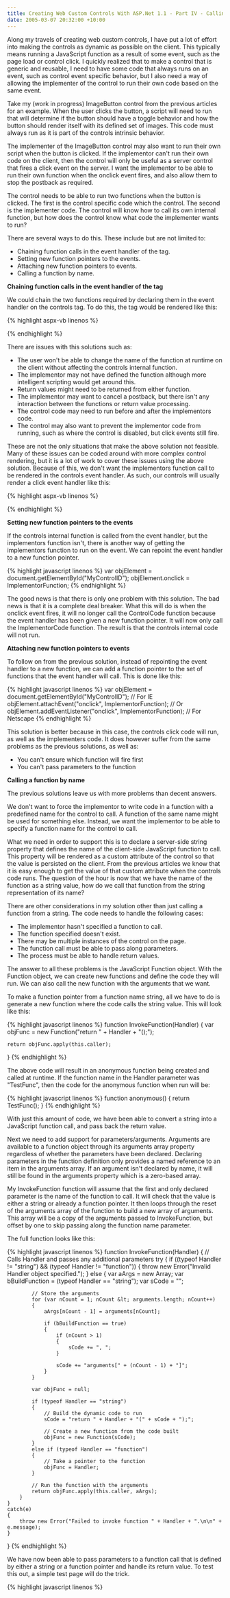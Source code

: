 ```yaml
---
title: Creating Web Custom Controls With ASP.Net 1.1 - Part IV - Calling a JavaScript Function From a String
date: 2005-03-07 20:32:00 +10:00
---
```


Along my travels of creating web custom controls, I have put a lot of effort into making the controls as dynamic as possible on the client. This typically means running a JavaScript function as a result of some event, such as the page load or control click. I quickly realized that to make a control that is generic and reusable, I need to have some code that always runs on an event, such as control event specific behavior, but I also need a way of allowing the implementer of the control to run their own code based on the same event.

Take my (work in progress) ImageButton control from the previous articles for an example. When the user clicks the button, a script will need to run that will determine if the button should have a toggle behavior and how the button should render itself with its defined set of images. This code must always run as it is part of the controls intrinsic behavior.

The implementer of the ImageButton control may also want to run their own script when the button is clicked. If the implementor can't run their own code on the client, then the control will only be useful as a server control that fires a click event on the server. I want the implementor to be able to run their own function when the onclick event fires, and also allow them to stop the postback as required.

The control needs to be able to run two functions when the button is clicked. The first is the control specific code which the control. The second is the implementer code. The control will know how to call its own internal function, but how does the control know what code the implementer wants to run?

There are several ways to do this. These include but are not limited to:

* Chaining function calls in the event handler of the tag.
* Setting new function pointers to the events.
* Attaching new function pointers to events.
* Calling a function by name.

**Chaining function calls in the event handler of the tag**

We could chain the two functions required by declaring them in the event handler on the controls tag. To do this, the tag would be rendered like this:

{% highlight aspx-vb linenos %}
<DIV onclick="ControlCode();ImpelementorCode();"></DIV>
{% endhighlight %}

There are issues with this solutions such as:

* The user won't be able to change the name of the function at runtime on the client without affecting the controls internal function.
* The implementor may not have defined the function although more intelligent scripting would get around this.
* Return values might need to be returned from either function.
* The implementor may want to cancel a postback, but there isn't any interaction between the functions or return value processing.
* The control code may need to run before and after the implementors code.
* The control may also want to prevent the implementor code from running, such as where the control is disabled, but click events still fire.

These are not the only situations that make the above solution not feasible. Many of these issues can be coded around with more complex control rendering, but it is a lot of work to cover these issues using the above solution. Because of this, we don't want the implementors function call to be rendered in the controls event handler. As such, our controls will usually render a click event handler like this:

{% highlight aspx-vb linenos %}
<DIV onclick="return ControlCode();"></DIV>
{% endhighlight %}

**Setting new function pointers to the events**

If the controls internal function is called from the event handler, but the implementors function isn't, there is another way of getting the implementors function to run on the event. We can repoint the event handler to a new function pointer.

{% highlight javascript linenos %}
var objElement = document.getElementById("MyControlID");
objElement.onclick = ImplementorFunction;
{% endhighlight %}

The good news is that there is only one problem with this solution. The bad news is that it is a complete deal breaker. What this will do is when the onclick event fires, it will no longer call the ControlCode function because the event handler has been given a new function pointer. It will now only call the ImplementorCode function. The result is that the controls internal code will not run.

**Attaching new function pointers to events**

To follow on from the previous solution, instead of repointing the event handler to a new function, we can add a function pointer to the set of functions that the event handler will call. This is done like this:

{% highlight javascript linenos %}
var objElement = document.getElementById("MyControlID");
// For IE
objElement.attachEvent("onclick", ImplementorFunction);
// Or
objElement.addEventListener("onclick", ImplementorFunction);
// For Netscape
{% endhighlight %}

This solution is better because in this case, the controls click code will run, as well as the implementers code. It does however suffer from the same problems as the previous solutions, as well as:

* You can't ensure which function will fire first
* You can't pass parameters to the function

**Calling a function by name**

The previous solutions leave us with more problems than decent answers.

We don't want to force the implementor to write code in a function with a predefined name for the control to call. A function of the same name might be used for something else. Instead, we want the implementor to be able to specify a function name for the control to call.

What we need in order to support this is to declare a server-side string property that defines the name of the client-side JavaScript function to call. This property will be rendered as a custom attribute of the control so that the value is persisted on the client. From the previous articles we know that it is easy enough to get the value of that custom attribute when the controls code runs. The question of the hour is now that we have the name of the function as a string value, how do we call that function from the string representation of its name?

There are other considerations in my solution other than just calling a function from a string. The code needs to handle the following cases:

* The implementor hasn't specified a function to call.
* The function specified doesn't exist.
* There may be multiple instances of the control on the page.
* The function call must be able to pass along parameters.
* The process must be able to handle return values.

The answer to all these problems is the JavaScript Function object. With the Function object, we can create new functions and define the code they will run. We can also call the new function with the arguments that we want.

To make a function pointer from a function name string, all we have to do is generate a new function where the code calls the string value. This will look like this:

{% highlight javascript linenos %}
function InvokeFunction(Handler)
{
    var objFunc = new Function("return " + Handler + "();");

    return objFunc.apply(this.caller);
}
{% endhighlight %}

The above code will result in an anonymous function being created and called at runtime. If the function name in the Handler parameter was "TestFunc", then the code for the anonymous function when run will be:

{% highlight javascript linenos %}
function anonymous()
{
    return TestFunc();
}
{% endhighlight %}

With just this amount of code, we have been able to convert a string into a JavaScript function call, and pass back the return value.

Next we need to add support for parameters/arguments. Arguments are available to a function object through its arguments array property regardless of whether the parameters have been declared. Declaring parameters in the function definition only provides a named reference to an item in the arguments array. If an argument isn't declared by name, it will still be found in the arguments property which is a zero-based array.

My InvokeFunction function will assume that the first and only declared parameter is the name of the function to call. It will check that the value is either a string or already a function pointer. It then loops through the reset of the arguments array of the function to build a new array of arguments. This array will be a copy of the arguments passed to InvokeFunction, but offset by one to skip passing along the function name parameter.

The full function looks like this:

{% highlight javascript linenos %}
function InvokeFunction(Handler)
{
    // Calls Handler and passes any additional parameters
    try
    {
        if ((typeof Handler != "string") && (typeof Handler != "function"))
        {
            throw new Error("Invalid Handler object specified.");
        }
        else
        {
            var aArgs = new Array;
            var bBuildFunction = (typeof Handler == "string");
            var sCode = "";
          
            // Store the arguments
            for (var nCount = 1; nCount &lt; arguments.length; nCount++)
            {
                aArgs[nCount - 1] = arguments[nCount];

                if (bBuildFunction == true)
                {
                    if (nCount > 1)
                    {
                        sCode += ", ";
                    }
           
                    sCode += "arguments[" + (nCount - 1) + "]";
                }
            }
          
            var objFunc = null;

            if (typeof Handler == "string")
            {
                // Build the dynamic code to run
                sCode = "return " + Handler + "(" + sCode + ");";

                // Create a new function from the code built
                objFunc = new Function(sCode);
            }
            else if (typeof Handler == "function")
            {
                // Take a pointer to the function
                objFunc = Handler;
            }

            // Run the function with the arguments
            return objFunc.apply(this.caller, aArgs);
        }
    }
    catch(e)
    {
        throw new Error("Failed to invoke function " + Handler + ".\n\n" + e.message);
    }
}
{% endhighlight %}

We have now been able to pass parameters to a function call that is defined by either a string or a function pointer and handle its return value. To test this out, a simple test page will do the trick.

{% highlight javascript linenos %}
<HTML>
    <HEAD>
    <SCRIPT language="javascript">
    function InvokeFunction(Handler)
    {
        // Calls Handler and passes any additional parameters
        try
        {
            if ((typeof Handler != "string") && (typeof Handler != "function"))
            {
                throw new Error("Invalid Handler object specified.");
            }
            else
            {
                var aArgs = new Array;
                var bBuildFunction = (typeof Handler == "string");
               
                var sCode = "";
               
                // Store the arguments
                for (var nCount = 1; nCount &lt; arguments.length; nCount++)
                {
                    aArgs[nCount - 1] = arguments[nCount];

                    if (bBuildFunction == true)
                    {
                        if (nCount > 1)
                        {
                            sCode += ", ";
                        }
                
                        sCode += "arguments[" + (nCount - 1) + "]";
                    }
                }
               
                var objFunc = null;
               
                if (typeof Handler == "string")
                {
                    // Build the dynamic code to run
                    sCode = "return " + Handler + "(" + sCode + ");";

                    // Create a new function from the code built
                    objFunc = new Function(sCode);
                }
                else if (typeof Handler == "function")
                {
                    // Take a pointer to the function
                    objFunc = Handler;
                }

                // Run the function with the arguments
                return objFunc.apply(this.caller, aArgs);
            }
        }
        catch(e)
        {
            throw new Error("Failed to invoke function " + Handler + ".\n\n" + e.message);
        }
    }

    function DummyObject(x)
    {
        this.x = x;
    }

    function RunTest()
    {
        alert(InvokeFunction("TestFunc", new DummyObject(false), "My Test", 123, false, RunTest));
    }

    function TestFunc(objDummy)
    {
        var sMsg = "TestFunc called with " + arguments.length + " arguments.\n\n";

        for (var nCount = 0; nCount < arguments.length; nCount++)
        {
            sMsg += nCount + ". " + typeof(arguments[nCount]) + " - " + arguments[nCount] + "\n";
        }

        alert(sMsg);

        return objDummy.x;
    }
    </SCRIPT>
    </HEAD>
    <BODY onload="RunTest();">
    </BODY>
</HTML>
{% endhighlight %}

This test case results in an anonymous function being created and called. That function is this:

{% highlight javascript linenos %}
function anonymous()
{
    return TestFunc(arguments[0], arguments[1], arguments[2], arguments[3], arguments[4]);
}
{% endhighlight %}

